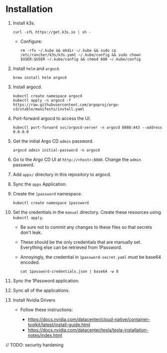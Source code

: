 # Installation

1. Install k3s.

    ```
    curl -sfL https://get.k3s.io | sh -
    ```

    * Configure:

        ```
        rm -rfv ~/.kube && mkdir ~/.kube && sudo cp /etc/rancher/k3s/k3s.yaml ~/.kube/config && sudo chown $USER:$USER ~/.kube/config && chmod 600 ~/.kube/config
        ```

1. Install `helm` and `argocd`.

    ```
    brew install helm argocd
    ```

1. Install argocd.

    ```
    kubectl create namespace argocd
    kubectl apply -n argocd -f https://raw.githubusercontent.com/argoproj/argo-cd/stable/manifests/install.yaml
    ```

1. Port-forward argocd to access the UI.

    ```
    kubectl port-forward svc/argocd-server -n argocd 8080:443 --address 0.0.0.0
    ```

1. Get the initial Argo CD `admin` password.

    ```
    argocd admin initial-password -n argocd
    ```

1. Go to the Argo CD UI at `http://<host>:8080`. Change the `admin` password.

1. Add `apps/` directory in this repository to argocd.
1. Sync the `apps` Application.
1. Create the `1password` namespace.

    ```
    kubectl create namespace 1password
    ```

1. Set the credentials in the `manual` directory. Create these resources using `kubectl apply`.

    * Be sure not to commit any changes to these files so that secrets don't leak.
    * These should be the only credentials that are manually set. Everything else can be retrieved from 1Password.
    * Annoyingly, the credential in `1password-secret.yaml` _must_ be base64 encoded.

        ```
        cat 1password-credentials.json | base64 -w 0
        ```

1. Sync the 1Password application.
1. Sync all of the applications.
1. Install Nvidia Drivers

    * Follow these instructions:

        * https://docs.nvidia.com/datacenter/cloud-native/container-toolkit/latest/install-guide.html
        * https://docs.nvidia.com/datacenter/tesla/tesla-installation-notes/index.html

// TODO: security hardening
